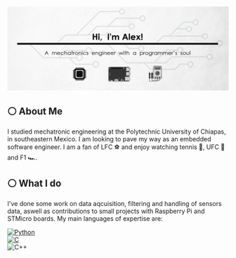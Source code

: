 <div id="header" align="center">
  <img src="https://github.com/diegoalexglz/diegoalexglz/blob/main/images/GitHub%20ReadMe.png?raw=true" "/>
</div>

## ⚪️ About Me
I studied mechatronic engineering at the Polytechnic University of Chiapas, in southeastern Mexico. I am looking to pave my way as an embedded software engineer. I am a fan of LFC ⚽️ and enjoy watching tennis 🥎, UFC 🥊 and F1 🏎.

## ⚪️ What I do
I've done some work on data aqcuisition, filtering and handling of sensors data, aswell as contributions to small projects with Raspberry Pi and STMicro boards.
My main languages of expertise are:

[![Python](https://img.shields.io/badge/Python-white?style=for-the-badge&logo=python&logoColor=white&labelColor=101010)]()
</br>
[![C](https://img.shields.io/badge/c-white?style=for-the-badge&logo=c&logoColor=white&labelColor=101010)]()
</br>
![C++](https://img.shields.io/badge/c++-white?style=for-the-badge&logo=c%2B%2B&logoColor=white)
